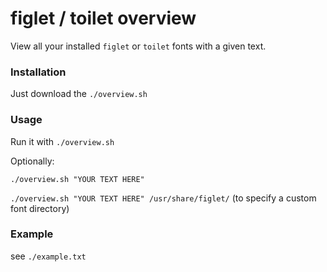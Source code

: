# figlet / toilet overview

View all your installed `figlet` or `toilet` fonts with a given text.

### Installation

Just download the `./overview.sh`

### Usage

Run it with `./overview.sh`

Optionally:

`./overview.sh "YOUR TEXT HERE"`

`./overview.sh "YOUR TEXT HERE" /usr/share/figlet/` (to specify a custom font directory)

### Example

see `./example.txt`

